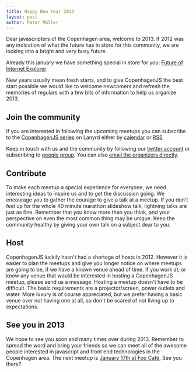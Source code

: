 ```yaml
---
title: Happy New Year 2013
layout: post
author: Peter Müller
---
```


Dear javascripters of the Copenhagen area, welcome to 2013. If 2012 was any indication of what the future has in store for this community, we are looking into a bright and very busy future.

Already this january we have something special in store for you: [Future of Internet Explorer](/2013/01/03/special-future-internet-explorer-event/)

New years usually mean fresh starts, and to give CopenhagenJS the best start possible we would like to welcome newcomers and refresh the memories of regulars with a few bits of information to help us organize 2013.

## Join the community

If you are interested in following the upcoming meetups you can subscribe to the [CopenhagenJS series](http://lanyrd.com/series/copenhagenjs/) on Lanyrd either by [calendar](http://lanyrd.com/series/copenhagenjs/save-to-calendar/) or [RSS](http://lanyrd.com/series/copenhagenjs/feed/)

Keep in touch with us and the community by following our [twitter account](http://twitter.com/copenhagenjs) or subscribing to [google group](http://groups.google.com/group/copenhagenjs/). You can also [email the organizers directly](mailto:hello@copenhagenjs.dk).

## Contribute

To make each meetup a special experience for everyone, we need interesting ideas to inspire us and to get the discussion going. We encourage you to gather the courage to give a talk at a meetup. If you don't feel up for the whole 40 minute marathon slideshow talk, lightning talks are just as fine. Remember that you know more than you think, and your perspective on even the most common thing may be unique. Keep the community healthy by giving your own talk on a subject dear to you.

## Host

CopenhagenJS luckily hasn't had a shortage of hosts in 2012. However it is easier to plan the meetups and give you longer notice on where meetups are going to be, if we have a known venue ahead of time.
If you work at, or know any venue that would be interested in hosting a CopenhagenJS meetup, please send us a message. Hosting a meetup doesn't have to be difficult. The basic requirements are a projector/screen, power outlets and water. More luxury is of course appreciated, but we prefer having a basic venue over not having one at all, so don't be scared of not living up to expectations.

## See you in 2013

We hope to see you soon and many times over during 2013. Remember to spread the word and bring your friends so we can meet all of the awesome people interested in javascript and front end technologies in the Copenhagen area. The next meetup is [January 17th at Foo Café](/2013/01/02/january-meetup/), See you there?

